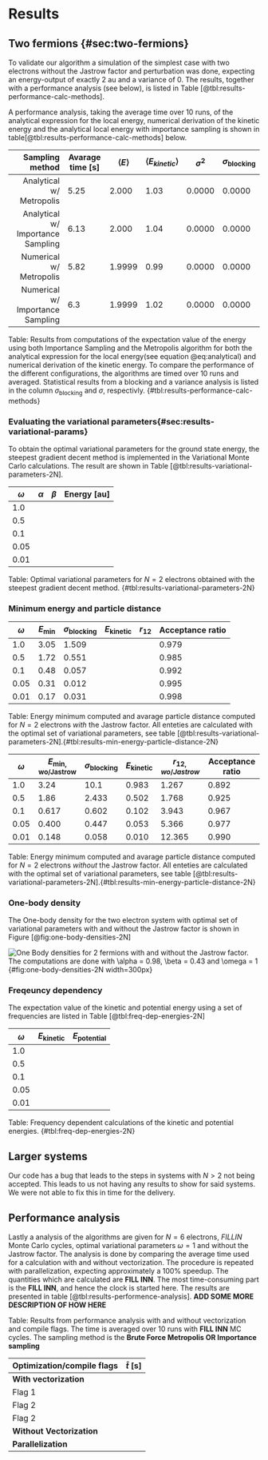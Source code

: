 # Results

## Two fermions {#sec:two-fermions}

To validate our algorithm a simulation of the simplest case with two electrons without the Jastrow factor and perturbation was done, expecting an energy-output of exactly 2 au and a variance of 0. The results, together with a performance analysis (see below), is listed in Table [@tbl:results-performance-calc-methods]. 

A performance analysis, taking the average time over 10 runs, of the analytical expression for the local energy, numerical derivation of the kinetic energy and the analytical local energy with importance sampling is shown in table[@tbl:results-performance-calc-methods] below.


| Sampling method                   | Avarage time [s]|$\langle E \rangle$|$\langle E_{kinetic}\rangle$|$\sigma^2$|$\sigma_{\text{blocking}}$|
| ----:                             | ---             |---                |---                          |---       |---                      |
| Analytical w/ Metropolis          | 5.25            | 2.000             |1.03                         | 0.0000   | 0.0000                  |
| Analytical w/ Importance Sampling | 6.13            | 2.000             |1.04                         | 0.0000   | 0.0000                  |
| Numerical w/ Metropolis           | 5.82            | 1.9999            | 0.99                        | 0.0000   | 0.0000                  |
| Numerical w/ Importance Sampling  | 6.3             | 1.9999            | 1.02                        | 0.0000   | 0.0000                  |

Table: Results from computations of the expectation value of the energy using both Importance Sampling and the Metropolis algorithm for both the analytical expression for the local energy(see equation @eq:analytical) and numerical derivation of the kinetic energy. To compare the performance of the different configurations, the algorithms are timed over 10 runs and averaged. Statistical results from a blocking and a variance analysis is listed in the column $\sigma_\text{blocking}$ and $\sigma$, respectivly. {#tbl:results-performance-calc-methods} 


### Evaluating the variational parameters{#sec:results-variational-params}

To obtain the optimal variational parameters for the ground state energy, the steepest gradient decent method is implemented in the Variational Monte Carlo calculations. The result are shown in Table [@tbl:results-variational-parameters-2N].

| $\omega$ 	| $\alpha$ 	| $\beta$ 	| Energy [au] 	|
|----------	|----------	|---------	|------------	|
| $1.0$    	|          	|         	|            	|
| $0.5$    	|          	|         	|            	|
| $0.1$    	|          	|         	|            	|
| $0.05$   	|          	|         	|            	|
| $0.01$   	|          	|         	|            	|

Table: Optimal variational parameters for $N = 2$ electrons obtained with the steepest gradient decent method. {#tbl:results-variational-parameters-2N}


### Minimum energy and particle distance

| $\omega$ 	| $E_{\text{min}}$ 	| $\sigma_{\text{blocking}}$  |$E_{\text{kinetic}}$	| $r_{12}$ 	| Acceptance ratio 	|
|----------	|------------------	|---------------------------- | ------------------  |----------	|------------------	|
| $1.0$    	|   3.05           	|   1.509                     |	                    |          	|     0.979        	|
| $0.5$    	|   1.72           	|   0.551                     |	                    |          	|     0.985        	|
| $0.1$    	|   0.48          	|   0.057                     |	                    |          	|     0.992        	|
| $0.05$   	|   0.31           	|   0.012                     | 	                |          	|     0.995        	|
| $0.01$   	|   0.17           	|   0.031                     |  	                |          	|     0.998       	|

Table: Energy minimum computed and avarage particle distance computed for $N = 2$ electrons *with* the Jastrow factor. All enteties are calculated with the optimal set of variational parameters, see table [@tbl:results-variational-parameters-2N].{#tbl:results-min-energy-particle-distance-2N}


| $\omega$ 	| $E_{\text{min, wo/Jastrow}}$ 	| $\sigma_{\text{blocking}}$  | $E_{\text{kinetic}}$    | $r_{12, wo/Jastrow}$ 	| Acceptance ratio 	|
|----------	|------------------------------	|---------------------------- | ----------------------  |----------------------	|------------------	|
| $1.0$    	|  3.24                       	|   10.1                      |	0.983                   | 1.267                	|  0.892          	|
| $0.5$    	|  1.86                        	|   2.433                     |	0.502                   | 1.768                	|  0.925           	|
| $0.1$    	|  0.617                      	|   0.602                     | 0.102                   | 3.943                	|  0.967           	|
| $0.05$   	|  0.400                       	|   0.447                     | 0.053                   | 5.366                	|  0.977           	|
| $0.01$   	|  0.148                       	|   0.058                     | 0.010                   | 12.365               	|  0.990           	|

Table: Energy minimum computed and avarage particle distance computed for $N = 2$ electrons *without* the Jastrow factor. All enteties are calculated with the optimal set of variational parameters, see table [@tbl:results-variational-parameters-2N].{#tbl:results-min-energy-particle-distance-2N}

### One-body density

The One-body density for the two electron system with optimal set of variational parameters with and without the Jastrow factor is shown in Figure [@fig:one-body-densities-2N]

![One Body densities for 2 fermions with and without the Jastrow factor. The computations are done with $\alpha = 0.98$, $\beta = 0.43$ and $\omega = 1$](onebodydens-2N.png){#fig:one-body-densities-2N width=300px}

### Freqeuncy dependency

The expectation value of the kinetic and potential energy using a set of frequencies are listed in Table [@tbl:freq-dep-energies-2N]

| $\omega$ 	| $E_{\text{kinetic}}$ 	| $E_{\text{potential}}$ 	|
|----------	|----------------------	|------------------------	|
| $1.0$    	|                      	|                        	|
| $0.5$    	|                      	|                        	|
| $0.1$    	|                      	|                        	|
| $0.05$   	|                      	|                        	|
| $0.01$   	|                      	|                        	|

Table: Frequency dependent calculations of the kinetic and potential energies. {#tbl:freq-dep-energies-2N}

## Larger systems

Our code has a bug that leads to the steps in systems with $N > 2$ not being accepted. This leads to us not having any results to show for said systems. We were not able to fix this in time for the delivery.

## Performance analysis

Lastly a analysis of the algorithms are given for $N = 6$ electrons, $FILL IN$ Monte Carlo cycles, optimal variational parameters $\omega = 1$ and without the Jastrow factor. The analysis is done by comparing the average time used for a calculation with and without vectorization. The procedure is repeated with parallelization, expecting approximately a 100% speedup.  The quantities which are calculated are **FILL INN**. The most time-consuming part is the **FILL INN**, and hence the clock is started here. The results are presented in table [@tbl:results-performence-analysis]. **ADD SOME MORE DESCRIPTION OF HOW HERE**

Table: Results from performance analysis with and without vectorization and compile flags. The time is averaged over 10 runs with **FILL INN** MC cycles. The sampling method is the **Brute Force Metropolis OR Importance sampling**

| Optimization/compile flags 	| $\bar{t}$ [s] |
|---                        	|---            |
| **With vectorization**        |               |
| Flag 1                        |               |
| Flag 2                        |               |
| Flag 2                        |               |
| **Without Vectorization**  	|               |
| **Parallelization**           |               | {#tbl:results-performence-analysis}





<!-- Necessary to write something about which computers/specs the analysis is done at?? -->
